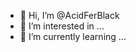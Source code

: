 - 👋 Hi, I’m @AcidFerBlack
- 👀 I’m interested in ...
- 🌱 I’m currently learning ...

<!---
AcidFerBlack/AcidFerBlack is a ✨ special ✨ repository because its `README.md` (this file) appears on your GitHub profile.
You can click the Preview link to take a look at your changes.
--->
